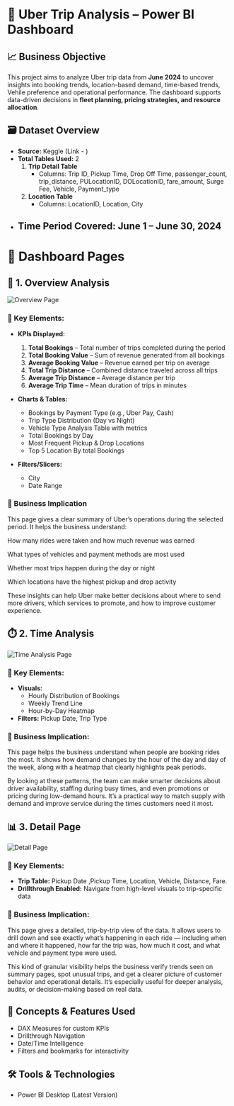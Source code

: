 
# 🚖 Uber Trip Analysis – Power BI Dashboard


## 📈 Business Objective

This project aims to analyze Uber trip data from **June 2024** to uncover insights into booking trends, location-based demand, time-based trends, Vehile preference and operational performance. The dashboard supports data-driven decisions in **fleet planning, pricing strategies, and resource allocation**.


## 🗃️ Dataset Overview

- **Source:** Keggle (Link - )
- **Total Tables Used:** 2  
  1. **Trip Detail Table**  
     - Columns: Trip ID, Pickup Time, Drop Off Time, passenger_count, trip_distance, PULocationID, DOLocationID, fare_amount, Surge Fee, Vehicle, Payment_type
  2. **Location Table**  
     - Columns: LocationID, Location, City
- **Time Period Covered:** June 1 – June 30, 2024
  ---

# 📄 Dashboard Pages


## 📍 1. Overview Analysis

![Overview Page](./screenshots/overview_page.png)
<!-- Or use a GIF if available: ![Overview Demo](./assets/overview_demo.gif) -->

### 🔑 Key Elements:

- **KPIs Displayed:**
  1. **Total Bookings** – Total number of trips completed during the period
  2. **Total Booking Value** – Sum of revenue generated from all bookings
  3. **Average Booking Value** – Revenue earned per trip on average
  4. **Total Trip Distance** – Combined distance traveled across all trips
  5. **Average Trip Distance** – Average distance per trip
  6. **Average Trip Time** – Mean duration of trips in minutes

- **Charts & Tables:**
  - Bookings by Payment Type (e.g., Uber Pay, Cash)
  - Trip Type Distribution (Day vs Night)
  - Vehicle Type Analysis Table with metrics
  - Total Bookings by Day
  - Most Frequent Pickup & Drop Locations
  - Top 5 Location By total Bookings

- **Filters/Slicers:**
  - City
  - Date Range


### 💼 Business Implication
This page gives a clear summary of Uber’s operations during the selected period. It helps the business understand:

How many rides were taken and how much revenue was earned

What types of vehicles and payment methods are most used

Whether most trips happen during the day or night

Which locations have the highest pickup and drop activity

These insights can help Uber make better decisions about where to send more drivers, which services to promote, and how to improve customer experience.



## ⏱️ 2. Time Analysis

![Time Analysis Page](./screenshots/time_analysis_page.png)

### 🔑 Key Elements:
- **Visuals:**
  - Hourly Distribution of Bookings
  - Weekly Trend Line
  - Hour-by-Day Heatmap
- **Filters:** Pickup Date, Trip Type

### 💼 Business Implication:
This page helps the business understand when people are booking rides the most. It shows how demand changes by the hour of the day and day of the week, along with a heatmap that clearly highlights peak periods.

By looking at these patterns, the team can make smarter decisions about driver availability, staffing during busy times, and even promotions or pricing during low-demand hours. It’s a practical way to match supply with demand and improve service during the times customers need it most.


## 📊 3. Detail Page

![Detail Page](./screenshots/detail_page.png)

### 🔑 Key Elements:
- **Trip Table:** Pickup Date ,Pickup Time, Location, Vehicle, Distance, Fare.
- **Drillthrough Enabled:** Navigate from high-level visuals to trip-specific data

### 💼 Business Implication:
This page gives a detailed, trip-by-trip view of the data. It allows users to drill down and see exactly what’s happening in each ride — including when and where it happened, how far the trip was, how much it cost, and what vehicle and payment type were used.

This kind of granular visibility helps the business verify trends seen on summary pages, spot unusual trips, and get a clearer picture of customer behavior and operational details. It’s especially useful for deeper analysis, audits, or decision-making based on real data.




## 🧠 Concepts & Features Used

- DAX Measures for custom KPIs
- Drillthrough Navigation
- Date/Time Intelligence
- Filters and bookmarks for interactivity


## 🛠️ Tools & Technologies

- Power BI Desktop (Latest Version)



